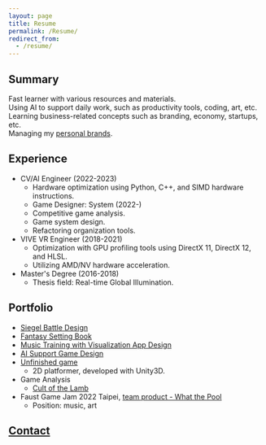 ```yaml
---
layout: page
title: Resume
permalink: /Resume/
redirect_from:
  - /resume/
---
```


## Summary
Fast learner with various resources and materials.  
Using AI to support daily work, such as productivity tools, coding, art, etc.  
Learning business-related concepts such as branding, economy, startups, etc.  
Managing my [personal brands](/About).

## Experience
* CV/AI Engineer (2022-2023)
  * Hardware optimization using Python, C++, and SIMD hardware instructions.
  * Game Designer: System (2022-)
  * Competitive game analysis.
  * Game system design.
  * Refactoring organization tools.
* VIVE VR Engineer (2018-2021)
  * Optimization with GPU profiling tools using DirectX 11, DirectX 12, and HLSL.
  * Utilizing AMD/NV hardware acceleration.
* Master's Degree (2016-2018)
  * Thesis field: Real-time Global Illumination.

## Portfolio
* [Siegel Battle Design](/SettingBook/resume/Siegel%20Battle/)
* [Fantasy Setting Book](/SettingBook/)
* [Music Training with Visualization App Design](https://github.com/posetmage/-app-)
* [AI Support Game Design](/StM4H4/)
* [Unfinished game](https://youtu.be/M7fq31j2F1I)
  * 2D platformer, developed with Unity3D.
* Game Analysis
  * [Cult of the Lamb](/SettingBook/resume/CompetitiveAnalysis/Cult%20of%20the%20Lamb/)
* Faust Game Jam 2022 Taipei, [team product - What the Pool](https://yanagiragi.itch.io/what-the-pool)
  * Position: music, art

## [Contact](/Contact)